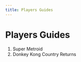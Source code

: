 ```yaml
---
title: Players Guides
---
```


Players Guides
===============
<ol>
<li>Super Metroid</li>
<li>Donkey Kong Country Returns</li>
</ol>